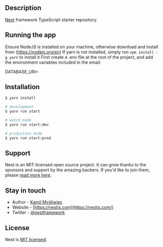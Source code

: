 
## Description

[Nest](https://github.com/nestjs/nest) framework TypeScript starter repository.

## Running the app

Ensure NodeJS is installed on your machine, otherwise download and install from (https://nodejs.org/en) If yarn is not installed, simply run `npm install -g yarn` to install it
First create a .env file at the root of the project, and add the environment variables included in the email:

DATABASE_URI=

## Installation

```bash
$ yarn install
```

```bash
# development
$ yarn run start

# watch mode
$ yarn run start:dev

# production mode
$ yarn run start:prod
```

## Support

Nest is an MIT-licensed open source project. It can grow thanks to the sponsors and support by the amazing backers. If you'd like to join them, please [read more here](https://docs.nestjs.com/support).

## Stay in touch

- Author - [Kamil Myśliwiec](https://kamilmysliwiec.com)
- Website - [https://nestjs.com](https://nestjs.com/)
- Twitter - [@nestframework](https://twitter.com/nestframework)

## License

Nest is [MIT licensed](LICENSE).
